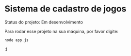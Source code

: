 # Sistema de cadastro de jogos

Status do projeto: Em desenvolvimento

Para rodar esse projeto na sua máquina, por favor digite:

```
node app.js
```

:)

